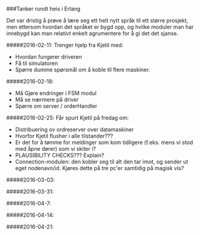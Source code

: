 ###Tanker rundt heis i Erlang

Det var dristig å prøve å lære seg ett helt nytt språk til ett større prosjekt, men ettersom hvordan det språket er bygd opp, og hvilke moduler man har innebygd kan man relativt enkelt agrumentere for å gi det det sjanse.

#####2016-02-11:
Trenger hjelp fra Kjetil med:
* Hvordan fungerer driveren
* Få til simulatoren
* Spørre dumme spørsmål om å koble til flere maskiner.

#####2016-02-18:
* Må Gjøre endringer i FSM modul
* Må se nærmere på driver
* Spørre om server / orderHandler

#####2016-02-25:
Får spurt Kjetil på fredag om:
* Distribuering ov ordreserver over datamaskiner
* Hvorfor Kjetil flusher i alle tilstander???
* Er det for å tømme for meldinger som kom tidligere (f.eks. mens vi stod med åpne dører) som vi skiter i?
* PLAUSIBILITY CHECKS??? Explain?
* Connection-modulen: den kobler seg til alt den tar imot, og sender ut eget nodenavn/id. Kjøres dette på tre pc'er samtidig på magisk vis?

#####2016-03-03:


#####2016-03-31:

#####2016-04-7:

#####2016-04-14:

#####2016-04-21:


